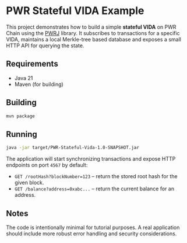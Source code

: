 # PWR Stateful VIDA Example

This project demonstrates how to build a simple **stateful VIDA** on PWR Chain using the [PWRJ](https://github.com/pwrlabs/pwrj) library. It subscribes to transactions for a specific VIDA, maintains a local Merkle-tree based database and exposes a small HTTP API for querying the state.

## Requirements

- Java 21
- Maven (for building)

## Building

```bash
mvn package
```

## Running

```bash
java -jar target/PWR-Stateful-Vida-1.0-SNAPSHOT.jar
```

The application will start synchronizing transactions and expose HTTP endpoints on port `4567` by default:

- `GET /rootHash?blockNumber=123` – return the stored root hash for the given block.
- `GET /balance?address=0xabc...` – return the current balance for an address.

## Notes

The code is intentionally minimal for tutorial purposes. A real application should include more robust error handling and security considerations.
